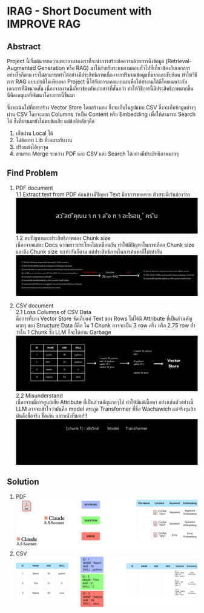 # IRAG - Short Document with IMPROVE RAG

## Abstract
Project นี้เริ่มต้นจากความพยายามของเราที่จะนำการสร้างข้อความด้วยการดึงข้อมูล (Retrieval-Augmented Generation หรือ RAG) มาใช้สำหรับระบบถามตอบทั่วไปที่เกี่ยวข้องกับเอกสาร 
อย่างไรก็ตาม เราไม่สามารถทำได้อย่างมีประสิทธิภาพเนื่องจากปริมาณข้อมูลที่มากและซับซ้อน ทำให้วิธีการ RAG แบบปกติไม่เพียงพอ Project นี้ได้รับการออกแบบมาเพื่อให้ทำงานได้ดีโดยเฉพาะกับเอกสารที่มีขนาดสั้น
เนื่องจากงานนี้เกี่ยวข้องกับเอกสารที่สั้นกว่า ทำให้วิธีการนี้มีประสิทธิภาพมากขึ้น นี่คือเหตุผลที่พัฒนาโครงการนี้ขึ้นมา <br>

ซึ่งจะเน้นไปที่การสร้าง Vector Store โดยสร้างเอง ซึ่งจะเก็บในรูปแบบ CSV ซึ่งจะเก็บข้อมูลต่างๆผ่าน CSV โดยจะแยก Columns ว่าเป็น Content หรือ Embedding เพื่อให้สามารถ Search ได้
ซึ่งที่ผ่านมายังไม่พบข้อเสีย แต่ข้อดีหลักๆคือ <br>
1. เก็บผ่าน Local ได้
2. ไม่ต้องหา Lib ที่เหมาะกับงาน
3. ปรับแต่งได้ทุกจุด
4. สามารถ Merge ระหว่าง PDF และ CSV และ Search ได้อย่างมีประสิทธิภาพมากๆ

## Find Problem
1. PDF document <br>
  1.1 Extract text from PDF ค่อนข้างมีปัญหา
      Text มีอาการขาดหาย ตัวสระมีเว้นช่องว่าง <br>
     ![Exercise](https://github.com/wachawich/IRAG-Short-Docs-with-RAG/blob/main/Image/R2.png)
  1.2 พบปัญหาและประสิทธิภาพของ Chunk size <br>
      เนื่องจากแต่ละ Docs ความยาวประโยคไม่เหมือนกัน ทำให้มีปัญหาในการเลือก Chunk size และถึง Chunk size จะเท่ากันก็ตาม แต่ประสิทธิภาพในการค้นหาก็ไม่เท่ากัน <br>
     ![Exercise](https://github.com/wachawich/IRAG-Short-Docs-with-RAG/blob/main/Image/R1.png)
   
2. CSV document <br>
   2.1 Loss Columns of CSV Data <br>
     คือการที่บาง Vector Store จัดเก็บแค่ Text ของ Rows ไม่ได้มี Attribute ที่เป็นส่วนคัญมากๆ ของ Structure Data ก็คือ ใน 1 Chunk อาจจะเป็น 3 row ครึ่ง หรือ 2.75 row ย้ำว่าใน 1 Chunk ซึ่ง LLM ก็จะได้อ่าน Garbage
     ![Exercise](https://github.com/wachawich/IRAG-Short-Docs-with-RAG/blob/main/Image/losscolumn.png)
   2.2 Misunderstand <br>
     เนื่องจากมีการศูนย์เสีย Attribute ที่เป็นส่วนคัญมากๆไป ทำให้มีแต่เนื้อหา อย่างเช่นตัวอย่างนี้ LLM อาจจะเข้าใจว่ามันคือ model ตระกูล Transformer ที่ชื่อ Wachawich แต่จริงๆแล้วมันคือชื่อจริง ชื่อเล่น และหนังที่ชอบ!!!
     ![Exercise](https://github.com/wachawich/IRAG-Short-Docs-with-RAG/blob/main/Image/misunderstand.png)

## Solution
1. PDF <br>
  ![Exercise](https://github.com/wachawich/IRAG-Short-Docs-with-RAG/blob/main/Image/PPDF.png)
2. CSV <br>
 ![Exercise](https://github.com/wachawich/IRAG-Short-Docs-with-RAG/blob/main/Image/CSVV.png)

